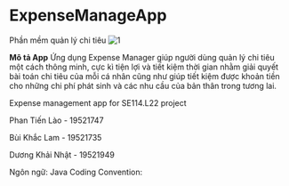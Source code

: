 # ExpenseManageApp
Phần mềm quản lý chi tiêu
![1](https://user-images.githubusercontent.com/66371009/125384067-918c8c80-e3c2-11eb-826c-b00cb87696eb.png)

**Mô tả App** 
Ứng dụng Expense Manager giúp người dùng quản lý chi tiêu một cách thông minh, cực kì tiện lợi và tiết kiệm thời gian nhằm giải quyết bài toán chi tiêu của mỗi cá nhân cũng như giúp tiết kiệm được khoản tiền cho những chi phí phát sinh và các nhu cầu của bản thân trong tương lai.



Expense management app for SE114.L22 project

Phan Tiến Lào - 19521747

Bùi Khắc Lam - 19521735

Dương Khải Nhật - 19521949

Ngôn ngữ: Java
Coding Convention:
